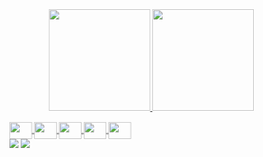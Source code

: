 <div align="center">
  <a href="https://github.com/Jvamleite">
  <img height="180em" src="https://github-readme-stats.vercel.app/api?username=Jvamleite&show_icons=true&theme=dark&include_all_commits=true&count_private=true"/>
  <img height="180em" src="https://github-readme-stats.vercel.app/api/top-langs/?username=Jvamleite&layout=compact&langs_count=7&theme=dark"/>
</div>
<div style="display: inline_block"><br>
  <img align="center" height="30" width="40" src="https://cdn.jsdelivr.net/gh/devicons/devicon/icons/python/python-original.svg" />
  <img align="center" height="30" width="40" src="https://cdn.jsdelivr.net/gh/devicons/devicon/icons/c/c-original.svg" />
  <img align="center" height="30" width="40" src="https://cdn.jsdelivr.net/gh/devicons/devicon/icons/csharp/csharp-original.svg" />
  <img align="center" height="30" width="40" src="https://cdn.jsdelivr.net/gh/devicons/devicon/icons/dotnetcore/dotnetcore-original.svg" />
  <img align="center" height="30" width="40" src="https://cdn.jsdelivr.net/gh/devicons/devicon/icons/postgresql/postgresql-original-wordmark.svg" />
</div>
<div> 
  <a href = "mailto:Jvamleite@gmail.com"><img src="https://img.shields.io/badge/-Gmail-%23333?style=for-the-badge&logo=gmail&logoColor=white" target="_blank"></a>
  <a href="https://www.linkedin.com/in/joao-victor-amaral/" target="_blank"><img src="https://img.shields.io/badge/-LinkedIn-%230077B5?style=for-the-badge&logo=linkedin&logoColor=white" target="_blank"></a> 
 
</div>
